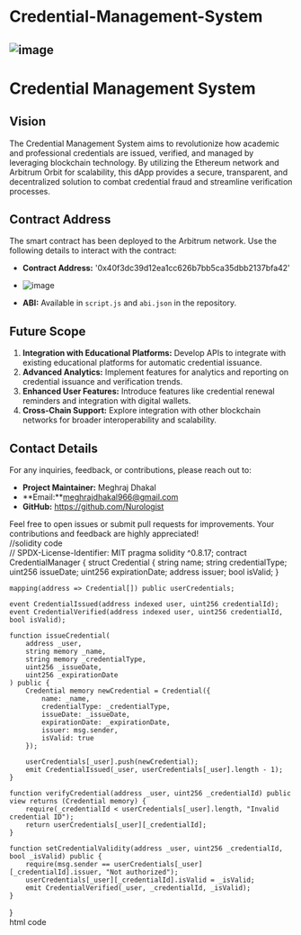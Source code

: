 # Credential-Management-System
![image](https://github.com/user-attachments/assets/807bb905-81aa-4737-9007-e98dfc2aa4b8)
---
# Credential Management System
## Vision
The Credential Management System aims to revolutionize how academic and professional credentials are issued, verified, and managed by leveraging blockchain technology. By utilizing the Ethereum network and Arbitrum Orbit for scalability, this dApp provides a secure, transparent, and decentralized solution to combat credential fraud and streamline verification processes.
## Contract Address

The smart contract has been deployed to the Arbitrum network. Use the following details to interact with the contract:

- **Contract Address:** '0x40f3dc39d12ea1cc626b7bb5ca35dbb2137bfa42'
- ![image](https://github.com/user-attachments/assets/7422609d-bfd6-4587-94f8-7c0bdf91f85e)

- **ABI:** Available in `script.js` and `abi.json` in the repository.

## Future Scope

1. **Integration with Educational Platforms:** Develop APIs to integrate with existing educational platforms for automatic credential issuance.
2. **Advanced Analytics:** Implement features for analytics and reporting on credential issuance and verification trends.
3. **Enhanced User Features:** Introduce features like credential renewal reminders and integration with digital wallets.
4. **Cross-Chain Support:** Explore integration with other blockchain networks for broader interoperability and scalability.

## Contact Details

For any inquiries, feedback, or contributions, please reach out to:

- **Project Maintainer:** Meghraj Dhakal
- **Email:**meghrajdhakal966@gmail.com
- **GitHub:** https://github.com/Nurologist

Feel free to open issues or submit pull requests for improvements. Your contributions and feedback are highly appreciated!
<br>
//solidity code<br>
// SPDX-License-Identifier: MIT
pragma solidity ^0.8.17;
contract CredentialManager {
    struct Credential {
        string name;
        string credentialType;
        uint256 issueDate;
        uint256 expirationDate;
        address issuer;
        bool isValid;
    }
    
    mapping(address => Credential[]) public userCredentials;
    
    event CredentialIssued(address indexed user, uint256 credentialId);
    event CredentialVerified(address indexed user, uint256 credentialId, bool isValid);

    function issueCredential(
        address _user,
        string memory _name,
        string memory _credentialType,
        uint256 _issueDate,
        uint256 _expirationDate
    ) public {
        Credential memory newCredential = Credential({
            name: _name,
            credentialType: _credentialType,
            issueDate: _issueDate,
            expirationDate: _expirationDate,
            issuer: msg.sender,
            isValid: true
        });
        
        userCredentials[_user].push(newCredential);
        emit CredentialIssued(_user, userCredentials[_user].length - 1);
    }
    
    function verifyCredential(address _user, uint256 _credentialId) public view returns (Credential memory) {
        require(_credentialId < userCredentials[_user].length, "Invalid credential ID");
        return userCredentials[_user][_credentialId];
    }
    
    function setCredentialValidity(address _user, uint256 _credentialId, bool _isValid) public {
        require(msg.sender == userCredentials[_user][_credentialId].issuer, "Not authorized");
        userCredentials[_user][_credentialId].isValid = _isValid;
        emit CredentialVerified(_user, _credentialId, _isValid);
    }
}
<br>
html code<br>
<!DOCTYPE html>
<html>
<head>
    <title>Credential Management</title>
  <link rel="stylesheet" href="style.css">
    <script src="https://cdn.jsdelivr.net/npm/web3@latest/dist/web3.min.js"></script>
    <script>
        let web3;
        let contract;

        const contractAddress = "YOUR_CONTRACT_ADDRESS";  // Replace with your deployed contract address
        const contractABI = [/* Replace with your contract ABI */];

        window.addEventListener('load', async () => {
            if (window.ethereum) {
                web3 = new Web3(window.ethereum);
                await window.ethereum.request({ method: 'eth_requestAccounts' });
                contract = new web3.eth.Contract(contractABI, contractAddress);
            } else {
                alert('Please install MetaMask!');
            }
        });

        async function issueCredential() {
            const user = document.getElementById('user').value;
            const name = document.getElementById('name').value;
            const type = document.getElementById('type').value;
            const issueDate = Math.floor(new Date().getTime() / 1000);
            const expirationDate = issueDate + 31536000; // 1 year validity

            await contract.methods.issueCredential(user, name, type, issueDate, expirationDate).send({ from: window.ethereum.selectedAddress });
            alert('Credential issued!');
        }

        async function verifyCredential() {
            const user = document.getElementById('user').value;
            const id = parseInt(document.getElementById('credentialId').value);

            const credential = await contract.methods.verifyCredential(user, id).call();
            document.getElementById('credentialDetails').innerText = JSON.stringify(credential, null, 2);
        }

        async function setValidity() {
            const user = document.getElementById('user').value;
            const id = parseInt(document.getElementById('credentialId').value);
            const isValid = document.getElementById('isValid').checked;

            await contract.methods.setCredentialValidity(user, id, isValid).send({ from: window.ethereum.selectedAddress });
            alert('Credential validity updated!');
        }
    </script>
</head>
<body>
    <h1>Credential Management System</h1>
    <div>
        <h2>Issue Credential</h2>
        <input id="user" type="text" placeholder="User Address" />
        <input id="name" type="text" placeholder="Credential Name" />
        <input id="type" type="text" placeholder="Credential Type" />
        <button onclick="issueCredential()">Issue Credential</button>
    </div>
    <div>
        <h2>Verify Credential</h2>
        <input id="user" type="text" placeholder="User Address" />
        <input id="credentialId" type="number" placeholder="Credential ID" />
        <button onclick="verifyCredential()">Verify Credential</button>
        <pre id="credentialDetails"></pre>
    </div>
    <div>
        <h2>Set Credential Validity</h2>
        <input id="user" type="text" placeholder="User Address" />
        <input id="credentialId" type="number" placeholder="Credential ID" />
        <label for="isValid">Valid</label>
        <input id="isValid" type="checkbox" />
        <button onclick="setValidity()">Set Validity</button>
    </div>
</body>
</html>
<br>//csscode<br>
body {
    font-family: Arial, sans-serif;
    background-color: #e3f2fd; /* Light blue background */
    color: #333;
    margin: 0;
    padding: 0;
    display: flex;
    flex-direction: column;
    align-items: center;
    transition: background-color 0.3s ease;
}

h1 {
    margin-top: 20px;
    color: #0d47a1; /* Dark blue color */
    transition: color 0.3s ease;
}

div {
    background-color: #ffffff; /* White background */
    border-radius: 12px;
    box-shadow: 0 6px 12px rgba(0, 0, 0, 0.15);
    padding: 25px;
    margin: 20px;
    width: 90%;
    max-width: 600px;
    transition: transform 0.3s ease, box-shadow 0.3s ease;
}

div:hover {
    transform: translateY(-7px);
    box-shadow: 0 10px 20px rgba(0, 0, 0, 0.25);
}

h2 {
    margin-top: 0;
    color: #ff6f00; /* Vibrant orange */
    transition: color 0.3s ease;
}

input, button {
    display: block;
    width: calc(100% - 22px);
    margin: 10px 0;
    padding: 12px;
    border: 2px solid #ddd;
    border-radius: 6px;
    font-size: 16px;
    transition: border-color 0.3s ease, box-shadow 0.3s ease;
}

input:focus, button:focus {
    border-color: #ff4081; /* Pink focus border */
    box-shadow: 0 0 10px rgba(255, 64, 129, 0.5);
    outline: none;
}

button {
    background-color: #8e24aa; /* Deep purple button */
    color: #fff;
    border: none;
    cursor: pointer;
    transition: background-color 0.3s ease, transform 0.2s ease;
}

button:hover {
    background-color: #6a1b9a; /* Darker purple on hover */
    transform: translateY(-3px);
}

button:active {
    background-color: #4a148c; /* Even darker purple when active */
    transform: translateY(1px);
}

pre {
    background-color: #ffecb3; /* Soft yellow background */
    border: 1px solid #ffc107; /* Gold border */
    padding: 12px;
    border-radius: 6px;
    white-space: pre-wrap;
    word-wrap: break-word;
    transition: background-color 0.3s ease, border-color 0.3s ease;
}

pre:hover {
    background-color: #fff8e1; /* Lighter yellow on hover */
    border-color: #ffa000; /* Slightly darker gold border */
}

label {
    margin-right: 10px;
    font-weight: bold;
    color: #00796b; /* Teal color */
    transition: color 0.3s ease;
}

label:hover {
    color: #004d40; /* Darker teal on hover */
}

